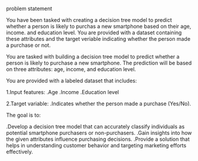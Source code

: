 problem statement

You have been tasked with creating a decision tree model to predict
whether a person is likely to purchas a new smartphone based on their age, income. 
and education level. You are provided with a dataset containing these attributes and 
the target veriable indicating whether the person made a purchase or not.

You are tasked with building a decision tree model to predict whether a person is 
likely to purchase a new smartphone. The prediction will be based on three attributes: 
age, income, and education level.

You are provided with a labeled dataset that includes:

1.Input features:
 .Age
 .Income
 .Education level

2.Target variable:
.Indicates whether the person made a purchase (Yes/No).

The goal is to:

.Develop a decision tree model that can accurately classify individuals as potential smartphone 
purchasers or non-purchasers.
.Gain insights into how the given attributes influence purchasing decisions.
.Provide a solution that helps in understanding customer behavior and targeting marketing 
efforts effectively.
